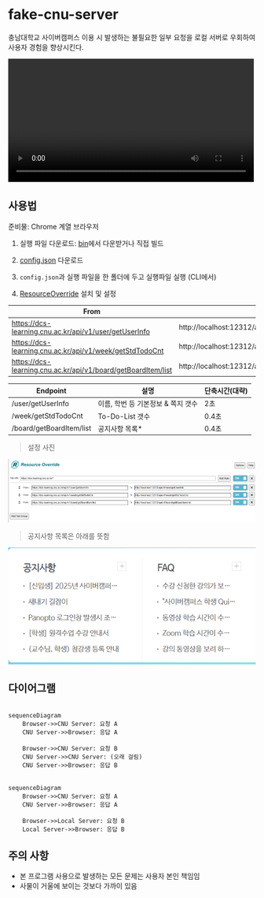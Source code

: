 # fake-cnu-server

충남대학교 사이버캠퍼스 이용 시 발생하는 불필요한 일부 요청을 로컬 서버로 우회하여 사용자 경험을 향상시킨다.

<video src="https://github.com/user-attachments/assets/0540ddeb-b877-40b7-8053-3dce53d109c6" width="500px"></video>





## 사용법

준비물: Chrome 계열 브라우저

1. 실행 파일 다운로드: [bin](https://github.com/wirekang/fake-cnu-server/tree/main/bin)에서 다운받거나 직접 빌드

2. [config.json](https://github.com/wirekang/fake-cnu-server/blob/main/config.json) 다운로드

3. `config.json`과 실행 파일을 한 폴더에 두고 실행파일 실행 (CLI에서)

4. [ResourceOverride](https://chromewebstore.google.com/detail/resource-override/pkoacgokdfckfpndoffpifphamojphii) 설치 및 설정

| From                                                          | To                                                    |
|  ------------------------------------------------------------- | ----------------------------------------------------- |
| https://dcs-learning.cnu.ac.kr/api/v1/user/getUserInfo        | http://localhost:12312/api/v1/user/getUserInfo        |
| https://dcs-learning.cnu.ac.kr/api/v1/week/getStdTodoCnt      | http://localhost:12312/api/v1/week/getStdTodoCnt      |
|  https://dcs-learning.cnu.ac.kr/api/v1/board/getBoardItem/list | http://localhost:12312/api/v1/board/getBoardItem/list |

| Endpoint | 설명 | 단축시간(대략) |
| --- | --- | --- |
| /user/getUserInfo | 이름, 학번 등 기본정보 & 쪽지 갯수 | 2초 |
| /week/getStdTodoCnt | To-Do-List 갯수 | 0.4초 |
| /board/getBoardItem/list | 공지사항 목록* | 0.4초 |


> 설정 사진

![alt text](assets/image1.png)

> 공지사항 목록은 아래를 뜻함

![alt text](assets/image2.png)


## 다이어그램

```mermaid

sequenceDiagram
    Browser->>CNU Server: 요청 A
    CNU Server->>Browser: 응답 A

    Browser->>CNU Server: 요청 B
    CNU Server->>CNU Server: (오래 걸림)
    CNU Server->>Browser: 응답 B

```

```mermaid

sequenceDiagram
    Browser->>CNU Server: 요청 A
    CNU Server->>Browser: 응답 A

    Browser->>Local Server: 요청 B
    Local Server->>Browser: 응답 B

```

## 주의 사항

- 본 프로그램 사용으로 발생하는 모든 문제는 사용자 본인 책임임
- 사물이 거울에 보이는 것보다 가까이 있음
